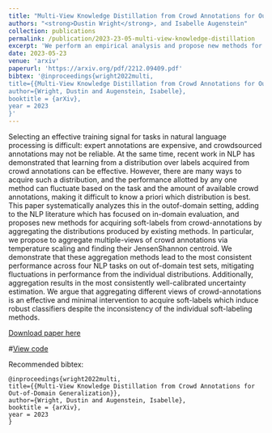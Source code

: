 ```yaml
---
title: "Multi-View Knowledge Distillation from Crowd Annotations for Out-of-Domain Generalization"
authors: "<strong>Dustin Wright</strong>, and Isabelle Augenstein"
collection: publications
permalink: /publication/2023-23-05-multi-view-knowledge-distillation
excerpt: 'We perform an empirical analysis and propose new methods for aggregating labels from crowd annotations'
date: 2023-05-23
venue: 'arxiv'
paperurl: 'https://arxiv.org/pdf/2212.09409.pdf'
bibtex: '@inproceedings{wright2022multi,
title={{Multi-View Knowledge Distillation from Crowd Annotations for Out-of-Domain Generalization}},
author={Wright, Dustin and Augenstein, Isabelle},
booktitle = {arXiv},
year = 2023
}'
---
```

Selecting an effective training signal for tasks in natural language processing is difficult: expert annotations are expensive, and crowdsourced annotations may not be reliable. At the same time, recent work in NLP has demonstrated that learning from a distribution over labels acquired from crowd annotations can be effective. However, there are many ways to acquire such a distribution, and the performance allotted by any one method can fluctuate based on the task and the amount of available crowd annotations, making it difficult to know a priori which distribution is best. This paper systematically analyzes this in the outof-domain setting, adding to the NLP literature which has focused on in-domain evaluation, and proposes new methods for acquiring soft-labels from crowd-annotations by aggregating the distributions produced by existing methods. In particular, we propose to aggregate multiple-views of crowd annotations via temperature scaling and finding their JensenShannon centroid. We demonstrate that these aggregation methods lead to the most consistent performance across four NLP tasks on out of-domain test sets, mitigating fluctuations in performance from the individual distributions. Additionally, aggregation results in the most consistently well-calibrated uncertainty estimation. We argue that aggregating different views of crowd-annotations is an effective and minimal intervention to acquire soft-labels which induce robust classifiers despite the inconsistency of the individual soft-labeling methods.

[Download paper here](https://arxiv.org/pdf/2212.09409.pdf)

#[View code](https://github.com/allenai/scientific-claim-generation)

Recommended bibtex: 

```
@inproceedings{wright2022multi,
title={{Multi-View Knowledge Distillation from Crowd Annotations for Out-of-Domain Generalization}},
author={Wright, Dustin and Augenstein, Isabelle},
booktitle = {arXiv},
year = 2023
}
```
